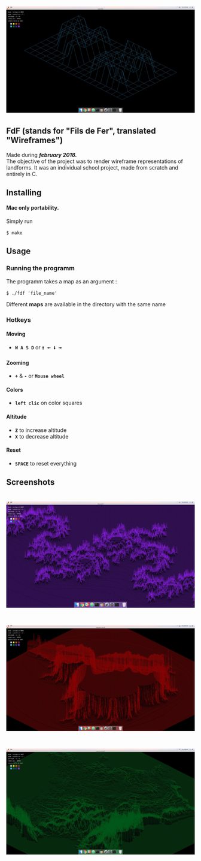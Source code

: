 # ![42](screenshots/42.png)
## FdF (stands for "Fils de Fer", translated "Wireframes")
Made during **_february 2018._**<br>
The objective of the project was to render wireframe representations of landforms. It was an individual school project, made from scratch and entirely in C.

## Installing
#### Mac only portability.
Simply run
```
$ make
```

## Usage
### Running the programm
The programm takes a map as an argument :
```
$ ./fdf 'file_name'
```
Different **maps** are available in the directory with the same name

### Hotkeys
#### Moving
- **` W A S D `** or ` 🠙 🠘 🠛 🠚 `
#### Zooming
- **` + `** & **` - `** or **` Mouse wheel `**
#### Colors
- **`left clic`** on color squares
#### Altitude
- **` Z `** to increase altitude
- **` X `** to decrease altitude
#### Reset
- **` SPACE `** to reset everything

## Screenshots
# ![Julia](screenshots/Julia.png)
# ![Mandelbrot](screenshots/Mandelbrot.png)
# ![France](screenshots/France.png)

